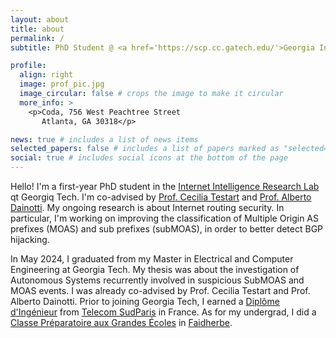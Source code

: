 ```yaml
---
layout: about
title: about
permalink: /
subtitle: PhD Student @ <a href='https://scp.cc.gatech.edu/'>Georgia Institute of Technology</a>.

profile:
  align: right
  image: prof_pic.jpg
  image_circular: false # crops the image to make it circular
  more_info: >
    <p>Coda, 756 West Peachtree Street
       Atlanta, GA 30318</p>

news: true # includes a list of news items
selected_papers: false # includes a list of papers marked as "selected={true}"
social: true # includes social icons at the bottom of the page
---
```


Hello! I'm a first-year PhD student in the [Internet Intelligence Research Lab](http://inetintel.org/) qt Georgiq Tech. I'm co-advised by [Prof. Cecilia Testart](https://faculty.cc.gatech.edu/~ctestart8/) and [Prof. Alberto Dainotti](https://faculty.cc.gatech.edu/~adainotti6/). My ongoing research is about Internet routing security. In particular, I'm working on improving the classification of Multiple Origin AS prefixes (MOAS) and sub prefixes (subMOAS), in order to better detect BGP hijacking.

In May 2024, I graduated from my Master in Electrical and Computer Engineering at Georgia Tech. My thesis was about the investigation of Autonomous Systems recurrently involved in suspicious SubMOAS and MOAS events. I was already co-advised by Prof. Cecilia Testart and Prof. Alberto Dainotti. Prior to joining Georgia Tech, I earned a [Diplôme d'Ingénieur](https://en.wikipedia.org/wiki/Dipl%C3%B4me_d%27Ing%C3%A9nieur) from [Telecom SudParis](https://www.telecom-sudparis.eu/en/) in France. As for my undergrad, I did a [Classe Préparatoire aux Grandes Écoles](https://en.wikipedia.org/wiki/Classe_pr%C3%A9paratoire_aux_grandes_%C3%A9coles) in [Faidherbe](https://www.faidherbe.org/).
